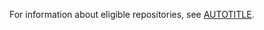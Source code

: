 For information about eligible repositories, see [AUTOTITLE](/code-security/code-scanning/enabling-code-scanning/configuring-default-setup-for-code-scanning-at-scale#eligible-repositories-default-setup).
